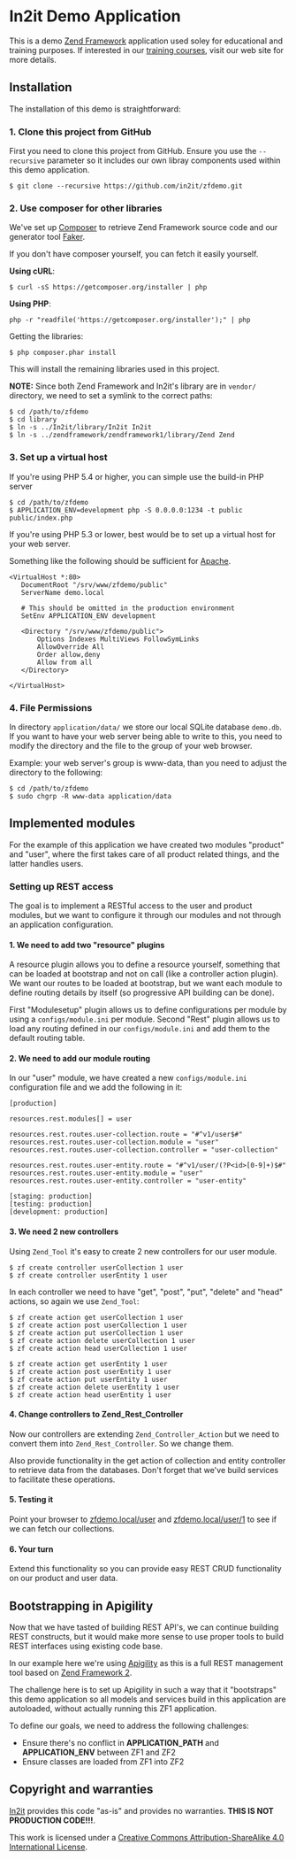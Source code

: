 # In2it Demo Application

This is a demo [Zend Framework](http://framework.zend.com) application used soley for educational and training purposes. If interested in our [training courses](http://www.in2it.be/php-consulting/php-training-courses), visit our web site for more details.

## Installation

The installation of this demo is straightforward:

### 1. Clone this project from GitHub

First you need to clone this project from GitHub. Ensure you use the `--recursive` parameter so it includes our own libray components used within this demo application.

    $ git clone --recursive https://github.com/in2it/zfdemo.git

### 2. Use composer for other libraries

We've set up [Composer](http://getcomposer.org) to retrieve Zend Framework source code and our generator tool [Faker](https://github.com/fzaninotto/Faker).

If you don't have composer yourself, you can fetch it easily yourself.

**Using cURL**:

    $ curl -sS https://getcomposer.org/installer | php

**Using PHP**:

    php -r "readfile('https://getcomposer.org/installer');" | php

Getting the libraries:

    $ php composer.phar install

This will install the remaining libraries used in this project.

**NOTE:** Since both Zend Framework and In2it's library are in `vendor/` directory, we need to set a symlink to the correct paths:

    $ cd /path/to/zfdemo
    $ cd library
    $ ln -s ../In2it/library/In2it In2it
    $ ln -s ../zendframework/zendframework1/library/Zend Zend

### 3. Set up a virtual host

If you're using PHP 5.4 or higher, you can simple use the build-in PHP server

    $ cd /path/to/zfdemo
    $ APPLICATION_ENV=development php -S 0.0.0.0:1234 -t public public/index.php

If you're using PHP 5.3 or lower, best would be to set up a virtual host for your web server.

Something like the following should be sufficient for [Apache](http://httpd.apache.org).

    <VirtualHost *:80>
       DocumentRoot "/srv/www/zfdemo/public"
       ServerName demo.local
    
       # This should be omitted in the production environment
       SetEnv APPLICATION_ENV development
    
       <Directory "/srv/www/zfdemo/public">
           Options Indexes MultiViews FollowSymLinks
           AllowOverride All
           Order allow,deny
           Allow from all
       </Directory>
    
    </VirtualHost>

### 4. File Permissions

In directory `application/data/` we store our local SQLite database `demo.db`. If you want to have your web server being able to write to this, you need to modify the directory and the file to the group of your web browser.

Example: your web server's group is www-data, than you need to adjust the directory to the following:

    $ cd /path/to/zfdemo
    $ sudo chgrp -R www-data application/data

## Implemented modules

For the example of this application we have created two modules "product" and "user", where the first takes care of all product related things, and the latter handles users.

### Setting up REST access

The goal is to implement a RESTful access to the user and product modules, but we want to configure it through our modules and not through an application configuration.

#### 1. We need to add two "resource" plugins

A resource plugin allows you to define a resource yourself, something that can be loaded at bootstrap and not on call (like a controller action plugin). We want our routes to be loaded at bootstrap, but we want each module to define routing details by itself (so progressive API building can be done).

First "Modulesetup" plugin allows us to define configurations per module by using a `configs/module.ini` per module.
Second "Rest" plugin allows us to load any routing defined in our `configs/module.ini` and add them to the default routing table.

#### 2. We need to add our module routing

In our "user" module, we have created a new `configs/module.ini` configuration file and we add the following in it:

    [production]
        
    resources.rest.modules[] = user
    
    resources.rest.routes.user-collection.route = "#^v1/user$#"
    resources.rest.routes.user-collection.module = "user"
    resources.rest.routes.user-collection.controller = "user-collection"
    
    resources.rest.routes.user-entity.route = "#^v1/user/(?P<id>[0-9]+)$#"
    resources.rest.routes.user-entity.module = "user"
    resources.rest.routes.user-entity.controller = "user-entity"
    
    [staging: production]
    [testing: production]
    [development: production]

#### 3. We need 2 new controllers

Using `Zend_Tool` it's easy to create 2 new controllers for our user module.

    $ zf create controller userCollection 1 user
    $ zf create controller userEntity 1 user

In each controller we need to have "get", "post", "put", "delete" and "head" actions, so again we use `Zend_Tool`:

    $ zf create action get userCollection 1 user
    $ zf create action post userCollection 1 user
    $ zf create action put userCollection 1 user
    $ zf create action delete userCollection 1 user
    $ zf create action head userCollection 1 user
    
    $ zf create action get userEntity 1 user
    $ zf create action post userEntity 1 user
    $ zf create action put userEntity 1 user
    $ zf create action delete userEntity 1 user
    $ zf create action head userEntity 1 user

#### 4. Change controllers to Zend_Rest_Controller

Now our controllers are extending `Zend_Controller_Action` but we need to convert them into `Zend_Rest_Controller`. So we change them.

Also provide functionality in the get action of collection and entity controller to retrieve data from the databases. Don't forget that we've build services to facilitate these operations.

#### 5. Testing it

Point your browser to [zfdemo.local/user](http://zfdemo.local/user) and [zfdemo.local/user/1](http://zfdemo.local/user/1) to see if we can fetch our collections.

#### 6. Your turn

Extend this functionality so you can provide easy REST CRUD functionality on our product and user data.

## Bootstrapping in Apigility

Now that we have tasted of building REST API's, we can continue building REST constructs, but it would make more sense to use proper tools to build REST interfaces using existing code base.

In our example here we're using [Apigility](http://apigility.org) as this is a full REST management tool based on [Zend Framework 2](http://framework.zend.com).

The challenge here is to set up Apigility in such a way that it "bootstraps" this demo application so all models and services build in this application are autoloaded, without actually running this ZF1 application.

To define our goals, we need to address the following challenges:

* Ensure there's no conflict in **APPLICATION_PATH** and **APPLICATION_ENV** between ZF1 and ZF2
* Ensure classes are loaded from ZF1 into ZF2

## Copyright and warranties

[In2it](http://www.in2it.be) provides this code "as-is" and provides no warranties. **THIS IS NOT PRODUCTION CODE!!!**.

This work is licensed under a [Creative Commons Attribution-ShareAlike 4.0 International License](http://creativecommons.org/licenses/by-sa/4.0/).
